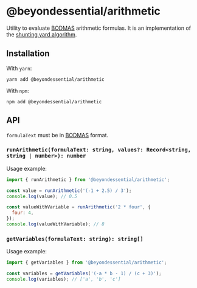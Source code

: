 # @beyondessential/arithmetic

Utility to evaluate [BODMAS](https://en.wikipedia.org/wiki/Order_of_operations) arithmetic formulas. It is an implementation of the [shunting yard algorithm](https://en.wikipedia.org/wiki/Shunting-yard_algorithm).

## Installation

With `yarn`:

```
yarn add @beyondessential/arithmetic
```

With `npm`:

```
npm add @beyondessential/arithmetic
```

## API

`formulaText` must be in [BODMAS](https://en.wikipedia.org/wiki/Order_of_operations) format.

### `runArithmetic(formulaText: string, values?: Record<string, string | number>): number`

Usage example:

```js
import { runArithmetic } from '@beyondessential/arithmetic';

const value = runArithmetic('(-1 + 2.5) / 3');
console.log(value); // 0.5

const valueWithVariable = runArithmetic('2 * four', {
  four: 4,
});
console.log(valueWithVariable); // 8
```

### `getVariables(formulaText: string): string[]`

Usage example:

```js
import { getVariables } from '@beyondessential/arithmetic';

const variables = getVariables('(-a * b - 1) / (c + 3)');
console.log(variables); // ['a', 'b', 'c']
```
